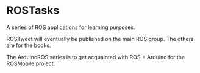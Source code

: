 ROSTasks
========

A series of ROS applications for learning purposes.

ROSTweet will eventually be published on the main ROS group.
The others are for the books.

The ArduinoROS series is to get acquainted with ROS + Arduino for the ROSMobile project.
